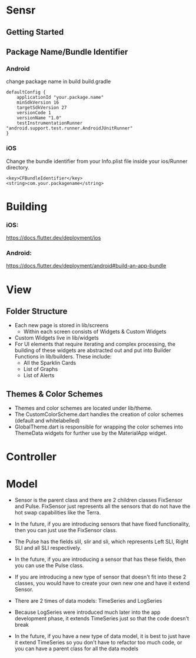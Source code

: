 # Sensr



## Getting Started



## Package Name/Bundle Identifier

### Android
change package name in build build.gradle

```
defaultConfig {
    applicationId "your.package.name"
    minSdkVersion 16
    targetSdkVersion 27
    versionCode 1
    versionName "1.0"
    testInstrumentationRunner "android.support.test.runner.AndroidJUnitRunner"
}
```

### iOS

Change the bundle identifier from your Info.plist file inside your ios/Runner directory.

```
<key>CFBundleIdentifier</key>
<string>com.your.packagename</string>
```

# Building

### iOS:
<https://docs.flutter.dev/deployment/ios>
### Android:
<https://docs.flutter.dev/deployment/android#build-an-app-bundle>


# View

## Folder Structure
- Each new page is stored in lib/screens
  - Within each screen consists of Widgets & Custom Widgets
- Custom Widgets live in lib/widgets
- For UI elements that require iterating and complex processing, the building of these widgets are abstracted out and put into Builder Functions in lib/builders. These include:
  - All the Sparklin Cards
  - List of Graphs
  - List of Alerts
## Themes & Color Schemes

- Themes and color schemes are located under lib/theme.
- The CustomColorScheme.dart handles the creation of color schemes (default and whitelabelled)
- GlobalTheme.dart is responsible for wrapping the color schemes into ThemeData widgets for further use by the MaterialApp widget.

# Controller


# Model
- Sensor is the parent class and there are 2 children classes FixSensor and Pulse. FixSensor just represents all the sensors that do not have the hot swap capabilities like the Terra. 
- In the future, if you are introducing sensors that have fixed functionality, then you can just use the FixSensor class.
- The Pulse has the fields slil, slir and sli, which represents Left SLI, Right SLI and all SLI respectively.
- In the future, if you are introducing a sensor that has these fields, then you can use the Pulse class.
- If you are introducing a new type of sensor that doesn't fit into these 2 classes, you would have to create your own new one and have it extend Sensor.

- There are 2 times of data models: TimeSeries and LogSeries
- Because LogSeries were introduced much later into the app development phase, it extends TimeSeries just so that the code doesn't break
- In the future, if you have a new type of data model, it is best to just have it extend TimeSeries so you don't have to refactor too much code, or you can have a parent class for all the data models
